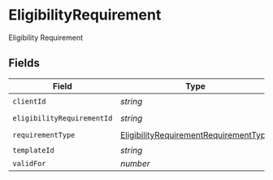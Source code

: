 # EligibilityRequirement

Eligibility Requirement


## Fields

| Field                                                                                                 | Type                                                                                                  | Required                                                                                              | Description                                                                                           |
| ----------------------------------------------------------------------------------------------------- | ----------------------------------------------------------------------------------------------------- | ----------------------------------------------------------------------------------------------------- | ----------------------------------------------------------------------------------------------------- |
| `clientId`                                                                                            | *string*                                                                                              | :heavy_check_mark:                                                                                    | N/A                                                                                                   |
| `eligibilityRequirementId`                                                                            | *string*                                                                                              | :heavy_check_mark:                                                                                    | N/A                                                                                                   |
| `requirementType`                                                                                     | [EligibilityRequirementRequirementType](../../models/shared/eligibilityrequirementrequirementtype.md) | :heavy_check_mark:                                                                                    | N/A                                                                                                   |
| `templateId`                                                                                          | *string*                                                                                              | :heavy_minus_sign:                                                                                    | N/A                                                                                                   |
| `validFor`                                                                                            | *number*                                                                                              | :heavy_minus_sign:                                                                                    | N/A                                                                                                   |